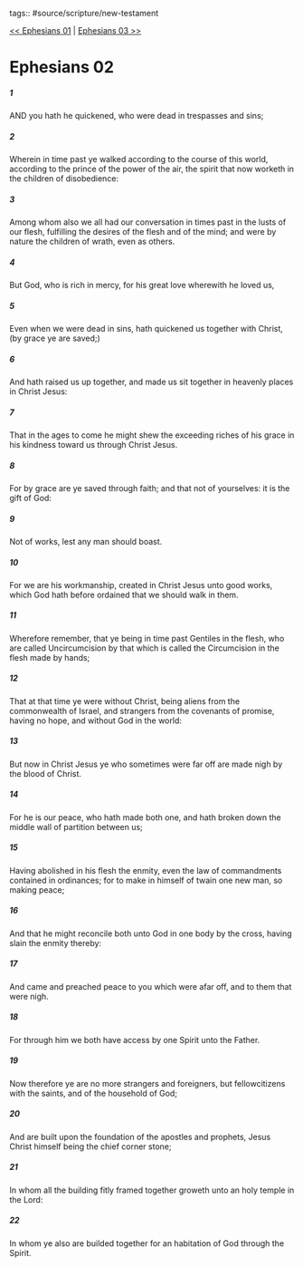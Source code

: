 tags:: #source/scripture/new-testament

[<< Ephesians 01](/new-testament/10_Ephesians/Ephesians_01.md) | [Ephesians 03 >>](/new-testament/10_Ephesians/Ephesians_03.md)

# Ephesians 02

##### 1

AND you hath he quickened, who were dead in trespasses and sins;

##### 2

Wherein in time past ye walked according to the course of this world, according to the prince of the power of the air, the spirit that now worketh in the children of disobedience:

##### 3

Among whom also we all had our conversation in times past in the lusts of our flesh, fulfilling the desires of the flesh and of the mind; and were by nature the children of wrath, even as others.

##### 4

But God, who is rich in mercy, for his great love wherewith he loved us,

##### 5

Even when we were dead in sins, hath quickened us together with Christ, (by grace ye are saved;)

##### 6

And hath raised us up together, and made us sit together in heavenly places in Christ Jesus:

##### 7

That in the ages to come he might shew the exceeding riches of his grace in his kindness toward us through Christ Jesus.

##### 8

For by grace are ye saved through faith; and that not of yourselves: it is the gift of God:

##### 9

Not of works, lest any man should boast.

##### 10

For we are his workmanship, created in Christ Jesus unto good works, which God hath before ordained that we should walk in them.

##### 11

Wherefore remember, that ye being in time past Gentiles in the flesh, who are called Uncircumcision by that which is called the Circumcision in the flesh made by hands;

##### 12

That at that time ye were without Christ, being aliens from the commonwealth of Israel, and strangers from the covenants of promise, having no hope, and without God in the world:

##### 13

But now in Christ Jesus ye who sometimes were far off are made nigh by the blood of Christ.

##### 14

For he is our peace, who hath made both one, and hath broken down the middle wall of partition between us;

##### 15

Having abolished in his flesh the enmity, even the law of commandments contained in ordinances; for to make in himself of twain one new man, so making peace;

##### 16

And that he might reconcile both unto God in one body by the cross, having slain the enmity thereby:

##### 17

And came and preached peace to you which were afar off, and to them that were nigh.

##### 18

For through him we both have access by one Spirit unto the Father.

##### 19

Now therefore ye are no more strangers and foreigners, but fellowcitizens with the saints, and of the household of God;

##### 20

And are built upon the foundation of the apostles and prophets, Jesus Christ himself being the chief corner stone;

##### 21

In whom all the building fitly framed together groweth unto an holy temple in the Lord:

##### 22

In whom ye also are builded together for an habitation of God through the Spirit.
